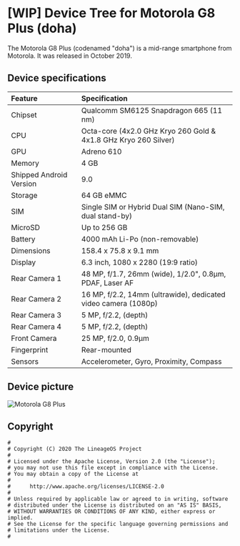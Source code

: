 # [WIP] Device Tree for Motorola G8 Plus (doha)

The Motorola G8 Plus (codenamed "doha") is a mid-range smartphone from Motorola. It was released in October 2019.

## Device specifications

| Feature                 | Specification                                                   |
| :---------------------- | :---------------------------------------------------------------|
| Chipset                 | Qualcomm SM6125 Snapdragon 665 (11 nm)                          |
| CPU                     | Octa-core (4x2.0 GHz Kryo 260 Gold & 4x1.8 GHz Kryo 260 Silver) |
| GPU                     | Adreno 610                                                      |
| Memory                  | 4 GB                                                            |
| Shipped Android Version | 9.0                                                             |
| Storage                 | 64 GB eMMC                                                      |
| SIM                     | Single SIM or Hybrid Dual SIM (Nano-SIM, dual stand-by)         |
| MicroSD                 | Up to 256 GB                                                    |
| Battery                 | 4000 mAh Li-Po (non-removable)                                  |
| Dimensions              | 158.4 x 75.8 x 9.1 mm                                           |
| Display                 | 6.3 inch, 1080 x 2280 (19:9 ratio)                              |
| Rear Camera 1           | 48 MP, f/1.7, 26mm (wide), 1/2.0", 0.8µm, PDAF, Laser AF        |
| Rear Camera 2           | 16 MP, f/2.2, 14mm (ultrawide), dedicated video camera (1080p)  |
| Rear Camera 3           | 5 MP, f/2.2, (depth)                                            |
| Rear Camera 4           | 5 MP, f/2.2, (depth)                                            |
| Front Camera            | 25 MP, f/2.0, 0.9µm                                             |
| Fingerprint             | Rear-mounted                                                    |
| Sensors                 | Accelerometer, Gyro, Proximity, Compass                         |


## Device picture

![Motorola G8 Plus](https://fdn2.gsmarena.com/vv/bigpic/motorola-moto-g8-plus.jpg)

## Copyright

```
#
# Copyright (C) 2020 The LineageOS Project
#
# Licensed under the Apache License, Version 2.0 (the "License");
# you may not use this file except in compliance with the License.
# You may obtain a copy of the License at
#
#      http://www.apache.org/licenses/LICENSE-2.0
#
# Unless required by applicable law or agreed to in writing, software
# distributed under the License is distributed on an "AS IS" BASIS,
# WITHOUT WARRANTIES OR CONDITIONS OF ANY KIND, either express or implied.
# See the License for the specific language governing permissions and
# limitations under the License.
#
